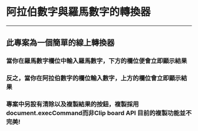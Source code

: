 # 阿拉伯數字與羅馬數字的轉換器

***
## 此專案為一個簡單的線上轉換器
### 當你在羅馬數字欄位中輸入羅馬數字，下方的欄位便會立即顯示結果
### 反之，當你在阿拉伯數字的欄位輸入數字，上方的欄位會立即顯示結果
### 專案中另設有清除以及複製結果的按鈕，複製採用document.execCommand而非Clip board API 目前的複製功能並不完美!